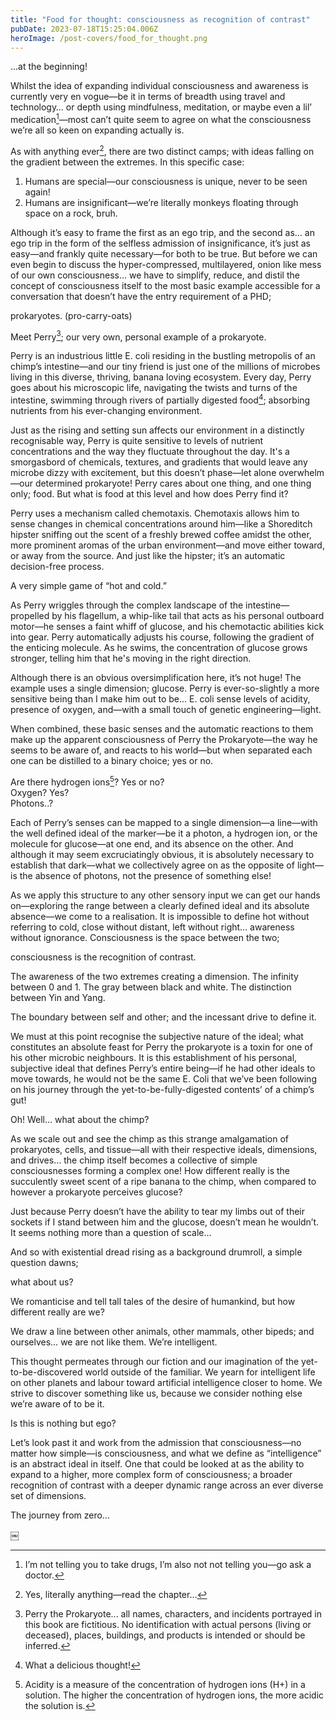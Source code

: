 ```yaml
---
title: "Food for thought: consciousness as recognition of contrast"
pubDate: 2023-07-18T15:25:04.006Z
heroImage: /post-covers/food_for_thought.png
---
```

…at the beginning!

Whilst the idea of expanding individual consciousness and awareness is currently very en vogue—be it in terms of breadth using travel and technology… or depth using mindfulness, meditation, or maybe even a lil’ medication[^1]—most can’t quite seem to agree on what the consciousness we’re all so keen on expanding actually is. 

As with anything ever[^2], there are two distinct camps; with ideas falling on the gradient between the extremes. In this specific case:

1. Humans are special—our consciousness is unique, never to be seen again!
2. Humans are insignificant—we’re literally monkeys floating through space on a rock, bruh.

Although it’s easy to frame the first as an ego trip, and the second as… an ego trip in the form of the selfless admission of insignificance, it’s just as easy—and frankly quite necessary—for both to be true. But before we can even begin to discuss the hyper-compressed, multilayered, onion like mess of our own consciousness… we have to simplify, reduce, and distil the concept of consciousness itself to the most basic example accessible for a conversation that doesn’t have the entry requirement of a PHD; 


<span class="center bold">prokaryotes.</span>
<span class="center">(pro-carry-oats)</span>


Meet Perry[^3]; our very own, personal example of a prokaryote.

Perry is an industrious little E. coli residing in the bustling metropolis of an chimp’s intestine—and our tiny friend is just one of the millions of microbes living in this diverse, thriving, banana loving ecosystem. Every day, Perry goes about his microscopic life, navigating the twists and turns of the intestine, swimming through rivers of partially digested food[^4]; absorbing nutrients from his ever-changing environment. 

Just as the rising and setting sun affects our environment in a distinctly recognisable way, Perry is quite sensitive to levels of nutrient concentrations and the way they fluctuate throughout the day. It's a smorgasbord of chemicals, textures, and gradients that would leave any microbe dizzy with excitement, but this doesn’t phase—let alone overwhelm—our determined prokaryote! Perry cares about one thing, and one thing only; food. But what is food at this level and how does Perry find it?

Perry uses a mechanism called chemotaxis. Chemotaxis allows him to sense changes in chemical concentrations around him—like a Shoreditch hipster sniffing out the scent of a freshly brewed coffee amidst the other, more prominent aromas of the urban environment—and move either toward, or away from the source. And just like the hipster; it’s an automatic decision-free process.

A very simple game of “hot and cold.” 

As Perry wriggles through the complex landscape of the intestine—propelled by his flagellum, a whip-like tail that acts as his personal outboard motor—he senses a faint whiff of glucose, and his chemotactic abilities kick into gear. Perry automatically adjusts his course, following the gradient of the enticing molecule. As he swims, the concentration of glucose grows stronger, telling him that he's moving in the right direction. 

Although there is an obvious oversimplification here, it’s not huge! The example uses a single dimension; glucose. Perry is ever-so-slightly a more sensitive being than I make him out to be... E. coli sense levels of acidity, presence of oxygen, and—with a small touch of genetic engineering—light.

When combined, these basic senses and the automatic reactions to them make up the apparent consciousness of Perry the Prokaryote—the way he seems to be aware of, and reacts to his world—but when separated each one can be distilled to a binary choice; yes or no. 

Are there hydrogen ions[^5]? Yes or no? <br>
Oxygen? Yes? <br>
Photons..? <br>

Each of Perry’s senses can be mapped to a single dimension—a line—with the well defined ideal of the marker—be it a photon, a hydrogen ion, or the molecule for glucose—at one end, and its absence on the other. And although it may seem excruciatingly obvious, it is absolutely necessary to establish that dark—what we collectively agree on as the opposite of light—is the absence of photons, not the presence of something else! 

As we apply this structure to any other sensory input we can get our hands on—exploring the range between a clearly defined ideal and its absolute absence—we come to a realisation. It is impossible to define hot without referring to cold, close without distant, left without right… awareness without ignorance. Consciousness is the space between the two;

<span class="center bold">consciousness is the recognition of contrast.</span>


The awareness of the two extremes creating a dimension. The infinity between 0 and 1. The gray between black and white. The distinction between Yin and Yang. 

The boundary between self and other; and the incessant drive to define it. 

We must at this point recognise the subjective nature of the ideal; what constitutes an absolute feast for Perry the prokaryote is a toxin for one of his other microbic neighbours. It is this establishment of his personal, subjective ideal that defines Perry’s entire being—if he had other ideals to move towards, he would not be the same E. Coli that we’ve been following on his journey through the yet-to-be-fully-digested contents’ of a chimp’s gut! 

Oh! Well… what about the chimp?

As we scale out and see the chimp as this strange amalgamation of prokaryotes, cells, and tissue—all with their respective ideals, dimensions, and drives… the chimp itself becomes a collective of simple consciousnesses forming a complex one! How different really is the succulently sweet scent of a ripe banana to the chimp, when compared to however a prokaryote perceives glucose? 

Just because Perry doesn’t have the ability to tear my limbs out of their sockets if I stand between him and the glucose, doesn’t mean he wouldn’t. It seems nothing more than a question of scale…

And so with existential dread rising as a background drumroll, a simple question dawns;

<span class="center bold">what about us?</span>


We romanticise and tell tall tales of the desire of humankind, but how different really are we?

We draw a line between other animals, other mammals, other bipeds; and ourselves… we are not like them. We’re intelligent.

This thought permeates through our fiction and our imagination of the yet-to-be-discovered world outside of the familiar. We yearn for intelligent life on other planets and labour toward artificial intelligence closer to home. We strive to discover something like us, because we consider nothing else we’re aware of to be it.

Is this is nothing but ego?

Let’s look past it and work from the admission that consciousness—no matter how simple—is consciousness, and what we define as “intelligence” is an abstract ideal in itself. One that could be looked at as the ability to expand to a higher, more complex form of consciousness; a broader recognition of contrast with a deeper dynamic range across an ever diverse set of dimensions.

The journey from zero…


￼
[^1]: I’m not telling you to take drugs, I’m also not not telling you—go ask a doctor.
[^2]: Yes, literally anything—read the chapter…
[^3]: Perry the Prokaryote... all names, characters, and incidents portrayed in this book are fictitious. No identification with actual persons (living or deceased), places, buildings, and products is intended or should be inferred.
[^4]: What a delicious thought!
[^5]: Acidity is a measure of the concentration of hydrogen ions (H+) in a solution. The higher the concentration of hydrogen ions, the more acidic the solution is.